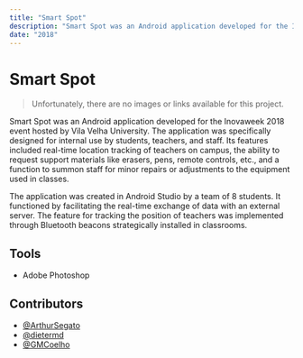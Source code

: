 ```yaml
---
title: "Smart Spot"
description: "Smart Spot was an Android application developed for the Inovaweek 2018 event hosted by Vila Velha University. The application was specifically designed for internal use by students, teachers, and staff. Its features included real-time location tracking of teachers on campus, the ability to request support materials like erasers, pens, remote controls, etc., and a function to summon staff for minor repairs or adjustments to the equipment used in classes."
date: "2018"
---
```


# Smart Spot

>Unfortunately, there are no images or links available for this project.

Smart Spot was an Android application developed for the Inovaweek 2018 event hosted by Vila Velha University. The application was specifically designed for internal use by students, teachers, and staff. Its features included real-time location tracking of teachers on campus, the ability to request support materials like erasers, pens, remote controls, etc., and a function to summon staff for minor repairs or adjustments to the equipment used in classes.

The application was created in Android Studio by a team of 8 students. It functioned by facilitating the real-time exchange of data with an external server. The feature for tracking the position of teachers was implemented through Bluetooth beacons strategically installed in classrooms.

## Tools

- Adobe Photoshop

## Contributors

- [@ArthurSegato](https://github.com/ArthurSegato)
- [@dietermd](https://github.com/dietermd)
- [@GMCoelho](https://github.com/GMCoelho)